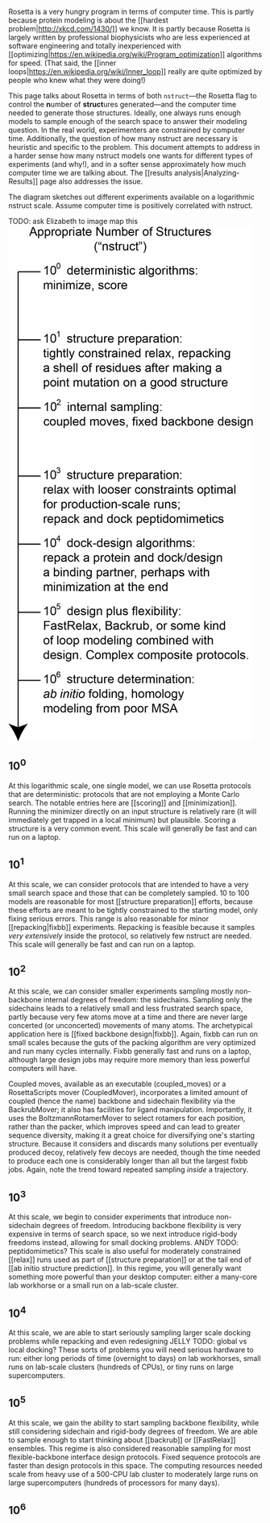Rosetta is a very hungry program in terms of computer time.
This is partly because protein modeling is about the [[hardest problem|http://xkcd.com/1430/]] we know.
It is partly because Rosetta is largely written by professional biophysicists who are less experienced at software engineering and totally inexperienced with [[optimizing|https://en.wikipedia.org/wiki/Program_optimization]] algorithms for speed.
(That said, the [[inner loops|https://en.wikipedia.org/wiki/Inner_loop]] really are quite optimized by people who knew what they were doing!)

This page talks about Rosetta in terms of both `nstruct`—the Rosetta flag to control the **n**umber of **struct**ures generated—and the computer time needed to generate those structures.
Ideally, one always runs enough models to sample enough of the search space to answer their modeling question.
In the real world, experimenters are constrained by computer time.
Additionally, the question of how many nstruct are necessary is heuristic and specific to the problem.
This document attempts to address in a harder sense how many nstruct models one wants for different types of experiments (and why!), and in a softer sense approximately how much computer time we are talking about.
The [[results analysis|Analyzing-Results]] page also addresses the issue.

The diagram sketches out different experiments available on a logarithmic nstruct scale.
Assume computer time is positively correlated with nstruct.

TODO: ask Elizabeth to image map this
![Diagram: log scale in nstruct Rosetta protocols](uploads/nstruct_scale.png "log scale in nstruct Rosetta protocols")

10<sup>0</sup>
------------------
At this logarithmic scale, one single model, we can use Rosetta protocols that are deterministic: protocols that are not employing a Monte Carlo search.
The notable entries here are [[scoring]] and [[minimization]].
Running the minimizer directly on an input structure is relatively rare (it will immediately get trapped in a local minimum) but plausible.
Scoring a structure is a very common event.
This scale will generally be fast and can run on a laptop.

10<sup>1</sup>
------------------
At this scale, we can consider protocols that are intended to have a very small search space and those that can be completely sampled.
10 to 100 models are reasonable for most [[structure preparation]] efforts, because these efforts are meant to be tightly constrained to the starting model, only fixing serious errors.
This range is also reasonable for minor [[repacking|fixbb]] experiments.
Repacking is feasible because it samples *very extensively* inside the protocol, so relatively few nstruct are needed.
This scale will generally be fast and can run on a laptop.

10<sup>2</sup>
------------------
At this scale, we can consider smaller experiments sampling mostly non-backbone internal degrees of freedom: the sidechains.
Sampling only the sidechains leads to a relatively small and less frustrated search space, partly because very few atoms move at a time and there are never large concerted (or unconcerted) movements of many atoms.
The archetypical application here is [[fixed backbone design|fixbb]].
Again, fixbb can run on small scales because the guts of the packing algorithm are very optimized and run many cycles internally.
Fixbb generally fast and runs on a laptop, although large design jobs may require more memory than less powerful computers will have.

Coupled moves, available as an executable (coupled_moves) or a RosettaScripts mover (CoupledMover), incorporates a limited amount of coupled (hence the name) backbone and sidechain flexibility via the BackrubMover; it also has facilities for ligand manipulation.
Importantly, it uses the BoltzmannRotamerMover to select rotamers for each position, rather than the packer, which improves speed and can lead to greater sequence diversity, making it a great choice for diversifying one's starting structure.
Because it considers and discards many solutions per eventually produced decoy, relatively few decoys are needed, though the time needed to produce each one is considerably longer than all but the largest fixbb jobs.
Again, note the trend toward repeated sampling *inside* a trajectory.

10<sup>3</sup>
------------------
At this scale, we begin to consider experiments that introduce non-sidechain degrees of freedom.
Introducing backbone flexibility is very expensive in terms of search space, so we next introduce rigid-body freedoms instead, allowing for small docking problems.  ANDY TODO: peptidomimetics?
This scale is also useful for moderately constrained [[relax]] runs used as part of [[structure preparation]] or at the tail end of [[ab initio structure prediction]].
In this regime, you will generally want something more powerful than your desktop computer: either a many-core lab workhorse or a small run on a lab-scale cluster.

10<sup>4</sup>
------------------
At this scale, we are able to start seriously sampling larger scale docking problems while repacking and even redesigning
JELLY TODO: global vs local docking?
These sorts of problems you will need serious hardware to run: either long periods of time (overnight to days) on lab workhorses, small runs on lab-scale clusters (hundreds of CPUs), or tiny runs on large supercomputers.

10<sup>5</sup>
------------------
At this scale, we gain the ability to start sampling backbone flexibility, while still considering sidechain and rigid-body degrees of freedom.
We are able to sample enough to start thinking about [[backrub]] or [[FastRelax]] ensembles.
This regime is also considered reasonable sampling for most flexible-backbone interface design protocols.
Fixed sequence protocols are faster than design protocols in this space.
The computing resources needed scale from heavy use of a 500-CPU lab cluster to moderately large runs on large supercomputers (hundreds of processors for many days).

10<sup>6</sup>
------------------
